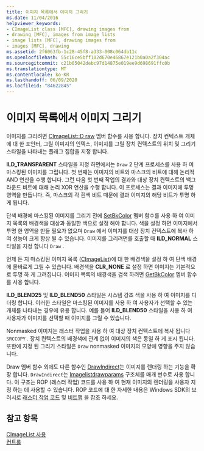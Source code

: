 ```yaml
---
title: 이미지 목록에서 이미지 그리기
ms.date: 11/04/2016
helpviewer_keywords:
- CImageList class [MFC], drawing images from
- drawing [MFC], images from image lists
- image lists [MFC], drawing images from
- images [MFC], drawing
ms.assetid: 2f6063fb-1c28-45f8-a333-008c064db11c
ms.openlocfilehash: 55c16ce5bff102d670e46867e121b0a0a2f304ac
ms.sourcegitcommit: c21b05042debc97d14875e019ee9d698691ffc0b
ms.translationtype: MT
ms.contentlocale: ko-KR
ms.lasthandoff: 06/09/2020
ms.locfileid: "84622845"
---
```

# <a name="drawing-images-from-an-image-list"></a>이미지 목록에서 이미지 그리기

이미지를 그리려면 [CImageList::D raw](reference/cimagelist-class.md#draw) 멤버 함수를 사용 합니다. 장치 컨텍스트 개체에 대 한 포인터, 그릴 이미지의 인덱스, 이미지를 그릴 장치 컨텍스트의 위치 및 그리기 스타일을 나타내는 플래그 집합을 지정 합니다.

**ILD_TRANSPARENT** 스타일을 지정 하면에서는 `Draw` 2 단계 프로세스를 사용 하 여 마스킹된 이미지를 그립니다. 첫 번째는 이미지의 비트와 마스크의 비트에 대해 논리적 AND 연산을 수행 합니다. 그런 다음 첫 번째 작업의 결과와 대상 장치 컨텍스트의 백그라운드 비트에 대해 논리 XOR 연산을 수행 합니다. 이 프로세스는 결과 이미지에 투명 영역을 만듭니다. 즉, 마스크의 각 흰색 비트 때문에 결과 이미지의 해당 비트가 투명 하 게 됩니다.

단색 배경에 마스킹된 이미지를 그리기 전에 [SetBkColor](reference/cimagelist-class.md#setbkcolor) 멤버 함수를 사용 하 여 이미지 목록의 배경색을 대상과 동일한 색으로 설정 해야 합니다. 색을 설정 하면 이미지에서 투명 한 영역을 만들 필요가 없으며 `Draw` 에서 이미지를 대상 장치 컨텍스트에 복사 하 여 성능이 크게 향상 될 수 있습니다. 이미지를 그리려면를 호출할 때 **ILD_NORMAL** 스타일을 지정 합니다 `Draw` .

언제 든 지 마스킹된 이미지 목록 ([CImageList](reference/cimagelist-class.md))에 대 한 배경색을 설정 하 여 단색 배경에 올바르게 그릴 수 있습니다. 배경색을 **CLR_NONE** 로 설정 하면 이미지는 기본적으로 투명 하 게 그려집니다. 이미지 목록의 배경색을 검색 하려면 [GetBkColor](reference/cimagelist-class.md#getbkcolor) 멤버 함수를 사용 합니다.

**ILD_BLEND25** 및 **ILD_BLEND50** 스타일은 시스템 강조 색을 사용 하 여 이미지를 디더링 합니다. 이러한 스타일은 마스킹된 이미지를 사용 하 여 사용자가 선택할 수 있는 개체를 나타내는 경우에 유용 합니다. 예를 들어 **ILD_BLEND50** 스타일을 사용 하 여 사용자가 이미지를 선택할 때 이미지를 그릴 수 있습니다.

Nonmasked 이미지는 래스터 작업을 사용 하 여 대상 장치 컨텍스트에 복사 됩니다 `SRCCOPY` . 장치 컨텍스트의 배경색에 관계 없이 이미지의 색은 동일 하 게 표시 됩니다. 또한에 지정 된 그리기 스타일은 `Draw` nonmasked 이미지의 모양에 영향을 주지 않습니다.

Draw 멤버 함수 외에도 다른 함수인 [DrawIndirect](reference/cimagelist-class.md#drawindirect)는 이미지를 렌더링 하는 기능을 확장 합니다. `DrawIndirect`는 [Imagelistdrawparams](/windows/win32/api/commctrl/ns-commctrl-imagelistdrawparams) 구조체를 매개 변수로 사용 합니다. 이 구조는 ROP (래스터 작업) 코드를 사용 하 여 현재 이미지의 렌더링을 사용자 지정 하는 데 사용할 수 있습니다. ROP 코드에 대 한 자세한 내용은 Windows SDK의 브러시로 [래스터 작업 코드](/windows/win32/gdi/raster-operation-codes) 및 [비트맵](/windows/win32/gdi/bitmaps-as-brushes) 을 참조 하세요.

## <a name="see-also"></a>참고 항목

[CImageList 사용](using-cimagelist.md)<br/>
[컨트롤](controls-mfc.md)
